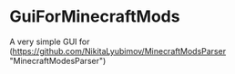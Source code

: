 # GuiForMinecraftMods
A very simple GUI for (https://github.com/NikitaLyubimov/MinecraftModsParser "MinecraftModesParser")
